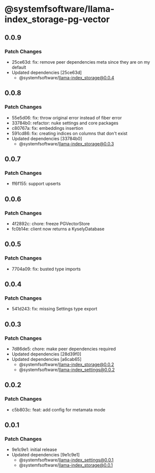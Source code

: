 # @systemfsoftware/llama-index_storage-pg-vector

## 0.0.9

### Patch Changes

- 25ce63d: fix: remove peer dependencies meta since they are on my default
- Updated dependencies [25ce63d]
  - @systemfsoftware/llama-index_storage@0.0.4

## 0.0.8

### Patch Changes

- 55e5d06: fix: throw original error instead of fiber error
- 33784b0: refactor: nuke settings and core packages
- c80767a: fix: embeddings insertion
- 591cd86: fix: creating indices on columns that don't exist
- Updated dependencies [33784b0]
  - @systemfsoftware/llama-index_storage@0.0.3

## 0.0.7

### Patch Changes

- ff6f155: support upserts

## 0.0.6

### Patch Changes

- 4f2892c: chore: freeze PGVectorStore
- fc0b14e: client now returns a KyselyDatabase

## 0.0.5

### Patch Changes

- 7704a09: fix: busted type imports

## 0.0.4

### Patch Changes

- 541d243: fix: missing Settings type export

## 0.0.3

### Patch Changes

- 7d86de5: chore: make peer dependencies required
- Updated dependencies [28d39f0]
- Updated dependencies [a6cab65]
  - @systemfsoftware/llama-index_storage@0.0.2
  - @systemfsoftware/llama-index_settings@0.0.2

## 0.0.2

### Patch Changes

- c5b803c: feat: add config for metamata mode

## 0.0.1

### Patch Changes

- 9e1c9e1: initial release
- Updated dependencies [9e1c9e1]
  - @systemfsoftware/llama-index_settings@0.0.1
  - @systemfsoftware/llama-index_storage@0.0.1
